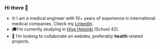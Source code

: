 ### Hi there 👋

- 🤓 I am a medical engineer with 10+ years of experience in international medical companies. Check my [LinkedIn](https://www.linkedin.com/in/anton-kilk-b1863130/).
- 🎓I’m currently studying in [Hive Helsinki](https://www.hive.fi/en/) (School 42).
- 💊 I’m looking to collaborate on webdev, preferably **health** related projects.

<!--
**AntonKilk/AntonKilk** is a ✨ _special_ ✨ repository because its `README.md` (this file) appears on your GitHub profile.

Here are some ideas to get you started:

- 🔭 I’m currently working on ...
- 🌱 I’m currently learning ...
- 👯 I’m looking to collaborate on ...
- 🤔 I’m looking for help with ...
- 💬 Ask me about ...
- 📫 How to reach me: ...
- 😄 Pronouns: ...
- ⚡ Fun fact: ...
-->
